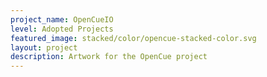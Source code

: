 ```yaml
---
project_name: OpenCueIO
level: Adopted Projects
featured_image: stacked/color/opencue-stacked-color.svg
layout: project
description: Artwork for the OpenCue project
---
```

